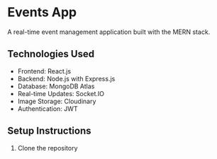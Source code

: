 # Events App

A real-time event management application built with the MERN stack.

## Technologies Used

- Frontend: React.js
- Backend: Node.js with Express.js
- Database: MongoDB Atlas
- Real-time Updates: Socket.IO
- Image Storage: Cloudinary
- Authentication: JWT

## Setup Instructions

1. Clone the repository 